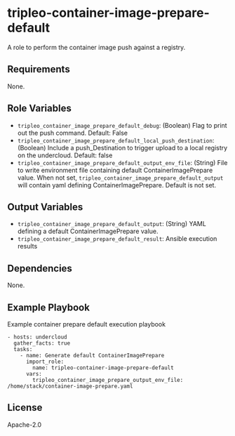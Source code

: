 tripleo-container-image-prepare-default
============================

A role to perform the container image push against a registry.

Requirements
------------

None.

Role Variables
--------------

* `tripleo_container_image_prepare_default_debug`: (Boolean) Flag to print out the push command. Default: False
* `tripleo_container_image_prepare_default_local_push_destination`: (Boolean) Include a push_Destination to trigger upload to a local registry on the undercloud. Default: false
* `tripleo_container_image_prepare_default_output_env_file`: (String) File to write environment file containing default ContainerImagePrepare value. When not set, `tripleo_container_image_prepare_default_output` will contain yaml defining ContainerImagePrepare. Default is not set.

Output Variables
----------------

* `tripleo_container_image_prepare_default_output`: (String) YAML defining a default ContainerImagePrepare value.
* `tripleo_container_image_prepare_default_result`: Ansible execution results

Dependencies
------------

None.

Example Playbook
----------------

Example container prepare default execution playbook

    - hosts: undercloud
      gather_facts: true
      tasks:
        - name: Generate default ContainerImagePrepare
          import_role:
            name: tripleo-container-image-prepare-default
          vars:
            tripleo_container_image_prepare_output_env_file: /home/stack/container-image-prepare.yaml

License
-------

Apache-2.0
